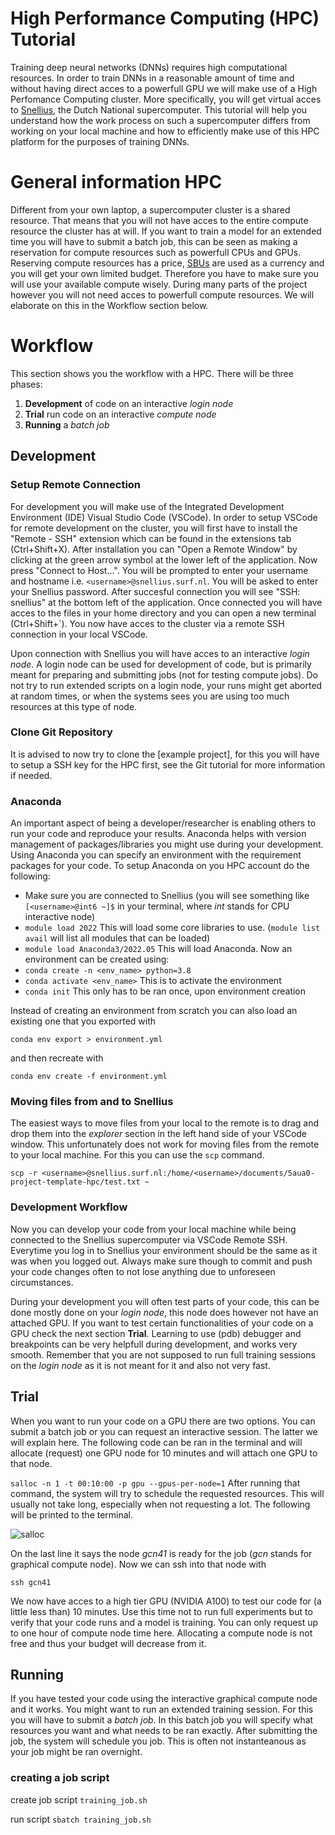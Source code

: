 # High Performance Computing (HPC) Tutorial
Training deep neural networks (DNNs) requires high computational resources. In order to train DNNs in a reasonable amount of time and without having direct acces to a powerfull GPU we will make use of a High Perfomance Computing cluster. More specifically, you will get virtual acces to [Snellius](https://servicedesk.surf.nl/wiki/display/WIKI/Snellius), the Dutch National supercomputer. This tutorial will help you understand how the work process on such a supercomputer differs from working on your local machine and how to efficiently make use of this HPC platform for the purposes of training DNNs.

# General information HPC
Different from your own laptop, a supercomputer cluster is a shared resource. That means that you will not have acces to the entire compute resource the cluster has at will. If you want to train a model for an extended time you will have to submit a batch job, this can be seen as making a reservation for compute resources such as powerfull CPUs and GPUs. Reserving compute resources has a price, [SBUs](https://servicedesk.surf.nl/wiki/display/WIKI/Snellius+usage+and+accounting) are used as a currency and you will get your own limited budget. Therefore you have to make sure you will use your available compute wisely. During many parts of the project however you will not need acces to powerfull compute resources. We will elaborate on this in the Workflow section below.

# Workflow
This section shows you the workflow with a HPC. There will be three phases:
1. **Development** of code on an interactive *login node*
2. **Trial** run code on an interactive *compute node*
3. **Running** a *batch job*

## Development

### Setup Remote Connection
For development you will make use of the Integrated Development Environment (IDE) Visual Studio Code (VSCode). In order to setup VSCode for remote development on the cluster, you will first have to install the "Remote - SSH" extension which can be found in the extensions tab (Ctrl+Shift+X). After installation you can "Open a Remote Window" by clicking at the green arrow symbol at the lower left of the application. Now press "Connect to Host...". You will be prompted to enter your username and hostname i.e. `<username>@snellius.surf.nl`. You will be asked to enter your Snellius password. After succesful connection you will see "SSH: snellius" at the bottom left of the application. Once connected you will have acces to the files in your home directory and you can open a new terminal (Ctrl+Shift+`). You now have acces to the cluster via a remote SSH connection in your local VSCode.

Upon connection with Snellius you will have acces to an interactive *login node*. A login node can be used for development of code, but is primarily meant for preparing and submitting jobs (not for testing compute jobs). Do not try to run extended scripts on a login node, your runs might get aborted at random times, or when the systems sees you are using too much resources at this type of node. 

### Clone Git Repository
It is advised to now try to clone the [example project], for this you will have to setup a SSH key for the HPC first, see the Git tutorial for more information if needed. 

### Anaconda
An important aspect of being a developer/researcher is enabling others to run your code and reproduce your results. Anaconda helps with version management of packages/libraries you might use during your development. Using Anaconda you can specify an environment with the requirement packages for your code. To setup Anaconda on you HPC account do the following:
* Make sure you are connected to Snellius (you will see something like `[<username>@int6 ~]$` in your terminal, where *int* stands for CPU interactive node)
* `module load 2022` This will load some core libraries to use. (`module list avail` will list all modules that can be loaded)
* `module load Anaconda3/2022.05` This will load Anaconda. Now an environment can be created using:
* `conda create -n <env_name> python=3.8`
* `conda activate <env_name>` This is to activate the environment
* `conda init` This only has to be ran once, upon environment creation

Instead of creating an environment from scratch you can also load an existing one that you exported with

`conda env export > environment.yml`

and then recreate with

`conda env create -f environment.yml`

### Moving files from and to Snellius
The easiest ways to move files from your local to the remote is to drag and drop them into the *explorer* section in the left hand side of your VSCode window. This unfortunately does not work for moving files from the remote to your local machine. For this you can use the `scp` command. 

`scp -r <username>@snellius.surf.nl:/home/<username>/documents/5aua0-project-template-hpc/test.txt ~`

### Development Workflow
Now you can develop your code from your local machine while being connected to the Snellius supercomputer via VSCode Remote SSH. Everytime you log in to Snellius your environment should be the same as it was when you logged out. Always make sure though to commit and push your code changes often to not lose anything due to unforeseen circumstances. 

During your development you will often test parts of your code, this can be done mostly done on your *login node*, this node does however not have an attached GPU. If you want to test certain functionalities of your code on a GPU check the next section **Trial**. Learning to use (pdb) debugger and breakpoints can be very helpfull during development, and works very smooth. Remember that you are not supposed to run full training sessions on the *login node* as it is not meant for it and also not very fast.


## Trial

When you want to run your code on a GPU there are two options. You can submit a batch job or you can request an interactive session. The latter we will explain here. The following code can be ran in the terminal and will allocate (request) one GPU node for 10 minutes and will attach one GPU to that node. 

`salloc -n 1 -t 00:10:00 -p gpu --gpus-per-node=1`
After running that command, the system will try to schedule the requested resources. This will usually not take long, especially when not requesting a lot. The following will be printed to the terminal. 

![salloc](salloc.png)

On the last line it says the node *gcn41* is ready for the job (*gcn* stands for graphical compute node). Now we can ssh into that node with

`ssh gcn41`

We now have acces to a high tier GPU (NVIDIA A100) to test our code for (a little less than) 10 minutes. Use this time not to run full experiments but to verify that your code runs and a model is training. You can only request up to one hour of compute node time here. Allocating a compute node is not free and thus your budget will decrease from it.

## Running

If you have tested your code using the interactive graphical compute node and it works. You might want to run an extended training session. For this you will have to submit a *batch job*. In this batch job you will specify what resources you want and what needs to be ran exactly. After submitting the job, the system will schedule you job. This is often not instanteanous as your job might be ran overnight.

### creating a job script
create job script `training_job.sh`

run script `sbatch training_job.sh`